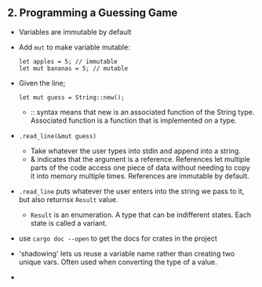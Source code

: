 ## 2. Programming a Guessing Game
- Variables are immutable by default
- Add `mut` to make variable mutable:
    ```
    let apples = 5; // immutable
    let mut bananas = 5; // mutable
    ```
- Given the line;
    ```
    let mut guess = String::new();
    ```
    - :: syntax means that new is an associated function of the String type. Associated function is a function that is implemented on a type. 

- ```.read_line(&mut guess)```
    - Take whatever the user types into stdin and append into a string. 
    - & indicates that the argument is a reference. References let multiple parts of the code access one piece of data without needing to copy it into memory multiple times. References are immutable by default. 

- `.read_line` puts whatever the user enters into the string we pass to it, but also returnsx `Result` value.
    - `Result` is an enumeration. A type that can be indifferent states. Each state is called a variant. 

- use `cargo doc --open` to get the docs for crates in the project
- 'shadowing' lets us reuse a variable name rather than creating two unique vars. Often used when converting the type of a value. 
- 